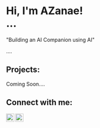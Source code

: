 <h1>Hi, I'm AZanae! <br/> ...</h1>
<p>"Building an AI Companion using AI"</p>

....

<h2>Projects:</h2>
  Coming Soon....
 

<h2>Connect with me:</h2>

[<img align="left" alt="AZanaeBondBrooks | Twitter" width="22px" src="#" />][twitter]
[<img align="left" alt="AZanaeBondBrooks | LinkedIn" width="22px" src="#" />][linkedin]

[twitter]: https://twitter.com/abondbrooks
[linkedin]: https://linkedin.com/in/abondbrooks
